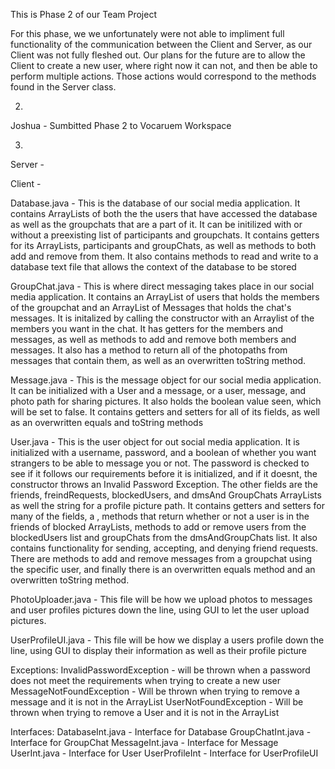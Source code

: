 This is Phase 2 of our Team Project

For this phase, we we unfortunately were not able to impliment full functionality of the communication between the Client and Server, as our Client was not fully fleshed out. Our plans for the future are to allow the Client to create a new user, where right now it can not, and then be able to perform multiple actions. Those actions would correspond to the methods found in the Server class.

2. 
Joshua - Sumbitted Phase 2 to Vocaruem Workspace

3.
Server - 

Client - 

Database.java - This is the database of our social media application. It contains ArrayLists of both the the users that have accessed the database as well as the groupchats that are a part of it. It can be initilized with or without a preexisting list of participants and groupchats. It contains getters for its ArrayLists, participants and groupChats, as well as methods to both add and remove from them. It also contains methods to read and write to a database text file that allows the context of the database to be stored 

GroupChat.java - This is where direct messaging takes place in our social media application. It contains an ArrayList of users that holds the members of the groupchat and an ArrayList of Messages that holds the chat's messages. It is initalized by calling the constructor with an Arraylist of the members you want in the chat. It has getters for the members and messages, as well as methods to add and remove both members and messages. It also has a method to return all of the photopaths from messages that contain them, as well as an overwritten toString method.

Message.java - This is the message object for our social media application. It can be initialized with a User and a message, or a user, message, and photo path for sharing pictures. It also holds the boolean value seen, which will be set to false. It contains getters and setters for all of its fields, as well as an overwritten equals and toString methods

User.java  - This is the user object for out social media application. It is initialized with a username, password, and a boolean of whether you want strangers to be able to message you or not. The password is checked to see if it follows our requirements before it is initialized, and if it doesnt, the constructor throws an Invalid Password Exception. The other fields are the friends, freindRequests, blockedUsers, and dmsAnd GroupChats ArrayLists as well the string for a profile picture path. It contains getters and setters for many of the fields, a , methods that return whether or not a user is in the friends of blocked ArrayLists, methods to add or remove users from the blockedUsers list and groupChats from the dmsAndGroupChats list. It also contains functionality for sending, accepting, and denying friend requests. There are methods to add and remove messages from a groupchat using the specific user, and finally there is an overwritten equals method and an overwritten toString method.

PhotoUploader.java - This file will be how we upload photos to messages and user profiles pictures down the line, using GUI to let the user upload pictures.

UserProfileUI.java - This file will be how we display a users profile down the line, using GUI to display their information as well as their profile picture

Exceptions:
InvalidPasswordException - will be thrown when a password does not meet the requirements when trying to create a new user
MessageNotFoundException - Will be thrown when trying to remove a message and it is not in the ArrayList
UserNotFoundException - Will be thrown when trying to remove a User and it is not in the ArrayList

Interfaces:
DatabaseInt.java - Interface for Database
GroupChatInt.java - Interface for GroupChat
MessageInt.java - Interface for Message
UserInt.java - Interface for User
UserProfileInt - Interface for UserProfileUI

